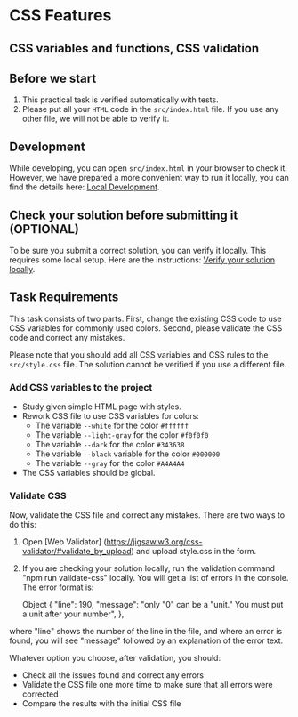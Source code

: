# CSS Features

## CSS variables and functions, CSS validation

## Before we start

1.	This practical task is verified automatically with tests.
2.	Please put all your `HTML` code in the `src/index.html` file. If you use any other file, we will not be able to verify it.

## Development

While developing, you can open `src/index.html` in your browser to check it. However, we have prepared a more convenient way to run it locally, you can find the details here: [Local Development](https://gitlab.com/gap-bs-front-end-autocode-documents/autocode-documents/-/blob/main/docs/LocalDevelopment.md).

## Check your solution before submitting it (OPTIONAL)

To be sure you submit a correct solution, you can verify it locally. This requires some local setup. Here are the instructions: [Verify your solution locally](https://gitlab.com/gap-bs-front-end-autocode-documents/autocode-documents/-/blob/main/docs/VerifySolutionLocally.md).

## Task Requirements

This task consists of two parts. First, change the existing CSS code to use CSS variables for commonly used colors. Second, please validate the CSS code and correct any mistakes.

Please note that you should add all CSS variables and CSS rules to the `src/style.css` file. The solution cannot be verified if you use a different file.

### Add CSS variables to the project
- Study given simple HTML page with styles. 
- Rework CSS file to use CSS variables for colors:   
    - The variable `--white` for the color `#ffffff`
    - The variable `--light-gray` for the color `#f0f0f0`
    - The variable `--dark` for the color `#343638`
    - The variable `--black` variable for the color `#000000`
    - The variable `--gray` for the color `#A4A4A4`
- The CSS variables should be global.


### Validate CSS
Now, validate the CSS file and correct any mistakes. There are two ways to do this:
1. Open [Web Validator] (https://jigsaw.w3.org/css-validator/#validate_by_upload) and upload style.css in the form.
2. If you are checking your solution locally, run the validation command "npm run validate-css" locally. You will get a list of errors in the console. The error format is:

    Object {
        "line": 190,
        "message": "only "0" can be a "unit." You must put a unit after your number",
    },

where "line" shows the number of the line in the file, and where an error is found, you will see "message" followed by an explanation of the error text.

Whatever option you choose, after validation, you should:
- Check all the issues found and correct any errors
- Validate the CSS file one more time to make sure that all errors were corrected
- Compare the results with the initial CSS file



